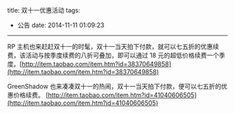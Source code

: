 title: 双十一优惠活动
tags:
  - 公告
date: 2014-11-11 01:09:23
---

RP 主机也来赶赶双十一的时髦，双十一当天拍下付款，就可以七五折的优惠续费，该活动与按季度续费的八折可叠加，即可以通过 18 元的超低价格续费一个季度。[http://item.taobao.com/item.htm?id=38370649858](http://item.taobao.com/item.htm?id=38370649858)

GreenShadow 也来凑凑双十一的热闹，双十一当天拍下付款，便可以七五折的优惠价格续费。 [http://item.taobao.com/item.htm?id=41040606505](http://item.taobao.com/item.htm?id=41040606505)